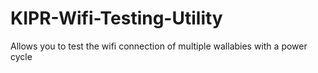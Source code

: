 # KIPR-Wifi-Testing-Utility
Allows you to test the wifi connection of multiple wallabies with a power cycle
